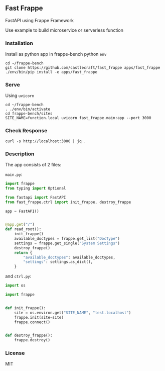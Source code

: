 ## Fast Frappe

FastAPI using Frappe Framework

Use example to build microservice or serverless function

### Installation

Install as python app in frappe-bench python `env`

```shell
cd ~/frappe-bench
git clone https://github.com/castlecraft/fast_frappe apps/fast_frappe
./env/bin/pip install -e apps/fast_frappe
```

### Serve

Using `uvicorn`

```shell
cd ~/frappe-bench
. ./env/bin/activate
cd frappe-bench/sites
SITE_NAME=function.local uvicorn fast_frappe.main:app --port 3000
```

### Check Response

```
curl -s http://localhost:3000 | jq .
```

### Description

The app consists of 2 files:

`main.py`:

```python
import frappe
from typing import Optional

from fastapi import FastAPI
from fast_frappe.ctrl import init_frappe, destroy_frappe

app = FastAPI()


@app.get("/")
def read_root():
    init_frappe()
    available_doctypes = frappe.get_list("DocType")
    settings = frappe.get_single("System Settings")
    destroy_frappe()
    return {
        "available_doctypes": available_doctypes,
        "settings": settings.as_dict(),
    }
```

and `ctrl.py`:

```python
import os

import frappe


def init_frappe():
    site = os.environ.get("SITE_NAME", "test.localhost")
    frappe.init(site=site)
    frappe.connect()


def destroy_frappe():
    frappe.destroy()
```
### License

MIT
